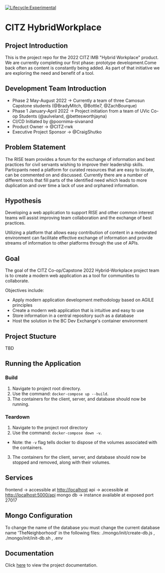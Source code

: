 [![Lifecycle:Experimental](https://img.shields.io/badge/Lifecycle-Experimental-339999)](https://github.com/bcgov/citz-HybridWorkplace)
# CITZ HybridWorkplace

## Project Introduction

This is the project repo for the 2022 CITZ IMB "Hybrid Workplace" product. We are currently completing our first phase: prototype development.Come back often as content is constantly being added. As part of that initiative we are exploring the need and benefit of a tool.

## Development Team Introduction

- Phase 2 May-August 2022 -> Currently a team of three Camosun Capstone students (@BradyMitch, @Bottle7, @ZachBourque)
- Phase 1 January-April 2022 -> Project initiation from a team of UVic Co-op Students (@aulveland, @bettesworthjayna)
- CI/CD Initiated by @poornima-sivanand
- Product Owner -> @CITZ-rwk
- Executive Project Sponsor -> @CraigShutko

## Problem Statement

The RISE  team provides a forum for the exchange of information and best practices for  civil servants wishing to improve their leadership skills. Particpants need a platform for curated resources that are easy to locate, can be commented on and discussed. Currently there are a number of different tools that fill parts of the identified need which leads to more duplication and over time a lack of use and orphaned information.

## Hypothesis

Developing a web application to support RISE and other common interest teams will assist improving team collaboration and the exchange of best practices.

Utilizing a platform that allows easy contribution of content in a moderated environment can facilitate effective exchange of information and provide streams of information to other platforms through the use of APIs.

## Goal

The goal of the CITZ Co-op/Capstone 2022 Hybrid-Workplace project team is to create a modern web application as a tool for communities to collaborate.

Objectives include:

- Apply modern application development methodology based on AGILE principles
- Create a modern web application that is intuitive and easy to use
- Store information in a central repository such as a database
- Host the solution in the BC Dev Exchange's container environment

## Project Stucture

TBD

## Running the Application

### Build
1. Navigate to project root directory.
2. Use the command: `docker-compose up --build`.
3. The containers for the client, server, and database should now be running.

### Teardown
1. Navigate to the project root directory
2. Use the command: `docker-compose down -v`.
  - Note: the `-v` flag tells docker to dispose of the volumes associated with the containers.
3. The containers for the client, server, and database should now be stopped and removed, along with their volumes.

## Services

frontend -> accessible at [http://localhost](http://localhost)
api -> accessible at [http://localhost:5000/api](http://localhost:5000/api)
mongo db -> instance available at exposed port 27017

## Mongo Configuration
To change the name of the database you must change the current database name 'TheNeighborhood'
in the following files: ./mongo/init/create-db.js , ./mongo/init/init-db.sh , .env

## Documentation

Click [here](https://github.com/bcgov/citz-hybridworkplace/wiki) to view the project documentation.

